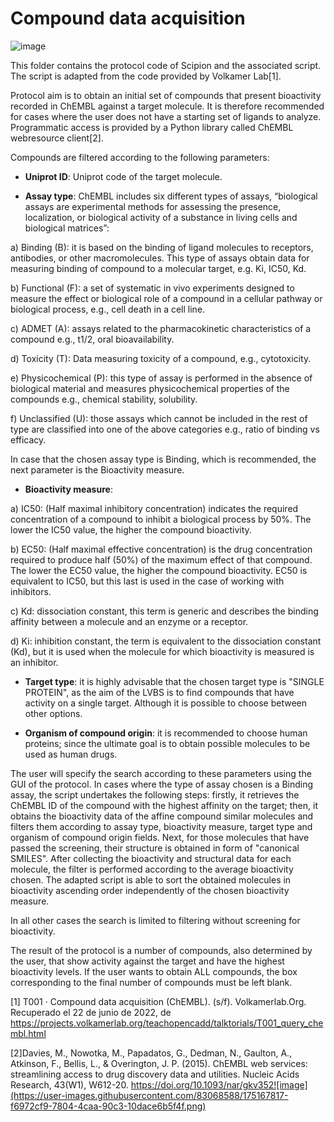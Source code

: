 # **Compound data acquisition**

![image](https://user-images.githubusercontent.com/83068588/175167107-ddd5e7d5-233c-4893-938c-1204a3218f7e.png)


This folder contains the protocol code of Scipion and the associated script. The script is adapted from the code provided by Volkamer Lab[1].

Protocol aim is to obtain an initial set of compounds that present bioactivity recorded in ChEMBL against a target molecule. It is therefore recommended for cases where the user does not have a starting set of ligands to analyze. Programmatic access is provided by a Python library called ChEMBL webresource client[2].

Compounds are filtered according to the following parameters:
-	**Uniprot ID**: Uniprot code of the target molecule.

-	**Assay type**: ChEMBL includes six different types of assays, “biological assays are experimental methods for assessing the presence, localization, or biological activity of a substance in living cells and biological matrices”:

a)	Binding (B): it is based on the binding of ligand molecules to receptors, antibodies, or other macromolecules. This type of assays obtain data for measuring binding of compound to a molecular target, e.g.  Ki, IC50, Kd.

b)	Functional (F): a set of systematic in vivo experiments designed to measure the effect or biological role of a compound in a cellular pathway or biological process, e.g., cell death in a cell line.

c)	ADMET (A): assays related to the pharmacokinetic characteristics of a compound e.g., t1/2, oral bioavailability.

d)	Toxicity (T): Data measuring toxicity of a compound, e.g., cytotoxicity.

e)	Physicochemical (P): this type of assay is performed in the absence of biological material and measures physicochemical properties of the compounds e.g., chemical stability, solubility.

f)	Unclassified (U): those assays which cannot be included in the rest of type are classified into one of the above categories e.g., ratio of binding vs efficacy.

In case that the chosen assay type is Binding, which is recommended, the next parameter is the Bioactivity measure. 

-	**Bioactivity measure**:
 
a)	IC50: (Half maximal inhibitory concentration) indicates the required concentration of a compound to inhibit a biological process by 50%. The lower the IC50 value, the higher the compound bioactivity. 

b)	EC50: (Half maximal effective concentration) is the drug concentration required to produce half (50%) of the maximum effect of that compound. The lower the EC50 value, the higher the compound bioactivity. EC50 is equivalent to IC50, but this last is used in the case of working with inhibitors.

c)	Kd: dissociation constant, this term is generic and describes the binding affinity between a molecule and an enzyme or a receptor. 

d)	Ki: inhibition constant, the term is equivalent to the dissociation constant (Kd), but it is used when the molecule for which bioactivity is measured is an inhibitor.

-	**Target type**: it is highly advisable that the chosen target type is "SINGLE PROTEIN", as the aim of the LVBS is to find compounds that have activity on a single target. Although it is possible to choose between other options.

- **Organism of compound origin**: it is recommended to choose human proteins; since the ultimate goal is to obtain possible molecules to be used as human drugs.


The user will specify the search according to these parameters using the GUI of the protocol. In cases where the type of assay chosen is a Binding assay, the script undertakes the following steps: firstly, it retrieves the ChEMBL ID of the compound with the highest affinity on the target; then, it obtains the bioactivity data of the affine compound similar molecules and filters them according to assay type, bioactivity measure, target type and organism of compound origin fields. 
Next, for those molecules that have passed the screening, their structure is obtained in form of "canonical SMILES". After collecting the bioactivity and structural data for each molecule, the filter is performed according to the average bioactivity chosen. The adapted script is able to sort the obtained molecules in bioactivity ascending order independently of the chosen bioactivity measure.

In all other cases the search is limited to filtering without screening for bioactivity. 

The result of the protocol is a number of compounds, also determined by the user, that show activity against the target and have the highest bioactivity levels. If the user wants to obtain ALL compounds, the box corresponding to the final number of compounds must be left blank.


[1] T001 · Compound data acquisition (ChEMBL). (s/f). Volkamerlab.Org. Recuperado el 22 de junio de 2022, de https://projects.volkamerlab.org/teachopencadd/talktorials/T001_query_chembl.html

[2]Davies, M., Nowotka, M., Papadatos, G., Dedman, N., Gaulton, A., Atkinson, F., Bellis, L., & Overington, J. P. (2015). ChEMBL web services: streamlining access to drug discovery data and utilities. Nucleic Acids Research, 43(W1), W612-20. https://doi.org/10.1093/nar/gkv352![image](https://user-images.githubusercontent.com/83068588/175167817-f6972cf9-7804-4caa-90c3-10dace6b5f4f.png)

